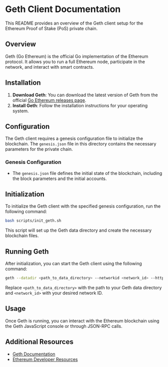 # Geth Client Documentation

This README provides an overview of the Geth client setup for the Ethereum Proof of Stake (PoS) private chain.

## Overview

Geth (Go Ethereum) is the official Go implementation of the Ethereum protocol. It allows you to run a full Ethereum node, participate in the network, and interact with smart contracts.

## Installation

1. **Download Geth**: You can download the latest version of Geth from the official [Go Ethereum releases page](https://geth.ethereum.org/downloads/).
2. **Install Geth**: Follow the installation instructions for your operating system.

## Configuration

The Geth client requires a genesis configuration file to initialize the blockchain. The `genesis.json` file in this directory contains the necessary parameters for the private chain.

### Genesis Configuration

- The `genesis.json` file defines the initial state of the blockchain, including the block parameters and the initial accounts.

## Initialization

To initialize the Geth client with the specified genesis configuration, run the following command:

```bash
bash scripts/init_geth.sh
```

This script will set up the Geth data directory and create the necessary blockchain files.

## Running Geth

After initialization, you can start the Geth client using the following command:

```bash
geth --datadir <path_to_data_directory> --networkid <network_id> --http --http.port 8545 --allow-insecure-unlock
```

Replace `<path_to_data_directory>` with the path to your Geth data directory and `<network_id>` with your desired network ID.

## Usage

Once Geth is running, you can interact with the Ethereum blockchain using the Geth JavaScript console or through JSON-RPC calls.

## Additional Resources

- [Geth Documentation](https://geth.ethereum.org/docs/)
- [Ethereum Developer Resources](https://ethereum.org/en/developers/docs/)